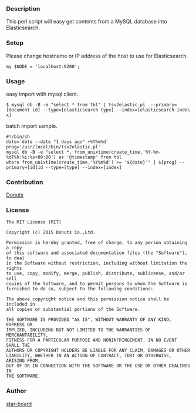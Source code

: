 ### Description

This perl script will easy get contents from a MySQL database into Elasticsearch.

### Setup

Please change hostname or IP address of the host to use for Elasticsearch.
```
my $NODE = 'localhost:9200';
```

### Usage

easy import with mysql client.
```
$ mysql db -B -e "select * from tbl" | tsv2elastic.pl  --primary=[document id] --type=[elasticsearch type] --index=[elasticsearch inde\
x]
```
batch import sample.
```
#!/bin/sh
date=`date --date "1 days ago" +%Y%m%d`
prog='/usr/local/bin/tsv2elastic.pl'
mysql db -B -e "select *, from_unixtime(create_time,'%Y-%m-%dT%k:%i:%s+09:00') as '@timestamp' from tbl
where from_unixtime(create_time,'%Y%m%d') >= '${date}'" | ${prog} --primary=[id]id --type=[type] --index=[index]
```

### Contribution
[Donuts](https://github.com/d-o-n-u-t-s)

### License
```
The MIT License (MIT)

Copyright (c) 2015 Donuts Co.,Ltd.

Permission is hereby granted, free of charge, to any person obtaining a copy
of this software and associated documentation files (the "Software"), to deal
in the Software without restriction, including without limitation the rights
to use, copy, modify, merge, publish, distribute, sublicense, and/or sell
copies of the Software, and to permit persons to whom the Software is
furnished to do so, subject to the following conditions:

The above copyright notice and this permission notice shall be included in
all copies or substantial portions of the Software.

THE SOFTWARE IS PROVIDED "AS IS", WITHOUT WARRANTY OF ANY KIND, EXPRESS OR
IMPLIED, INCLUDING BUT NOT LIMITED TO THE WARRANTIES OF MERCHANTABILITY,
FITNESS FOR A PARTICULAR PURPOSE AND NONINFRINGEMENT. IN NO EVENT SHALL THE
AUTHORS OR COPYRIGHT HOLDERS BE LIABLE FOR ANY CLAIM, DAMAGES OR OTHER
LIABILITY, WHETHER IN AN ACTION OF CONTRACT, TORT OR OTHERWISE, ARISING FROM,
OUT OF OR IN CONNECTION WITH THE SOFTWARE OR THE USE OR OTHER DEALINGS IN
THE SOFTWARE.
```

### Author
[star-board](https://github.com/star-board)

